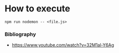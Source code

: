 # How to execute

```
npm run nodemon -- <file.js>
```

### Bibliography

* https://www.youtube.com/watch?v=32M1al-Y6Ag
